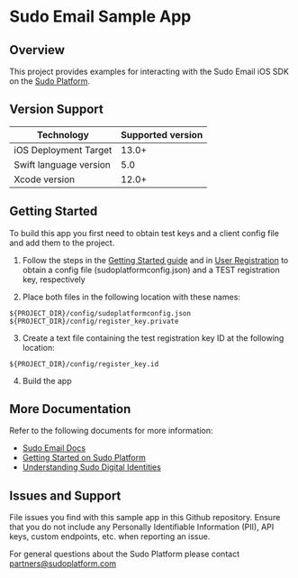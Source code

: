 # Sudo Email Sample App

## Overview

This project provides examples for interacting with the Sudo Email iOS SDK on the [Sudo Platform](https://sudoplatform.com/).

## Version Support

| Technology             | Supported version |
| ---------------------- | ----------------- |
| iOS Deployment Target  | 13.0+             |
| Swift language version | 5.0               |
| Xcode version          | 12.0+             |

## Getting Started

To build this app you first need to obtain test keys and a client config file and add them to the project.

1. Follow the steps in the [Getting Started guide](https://docs.sudoplatform.com/guides/getting-started) and in [User Registration](https://docs.sudoplatform.com/guides/users/registration) to obtain a config file (sudoplatformconfig.json) and a TEST registration key, respectively

2. Place both files in the following location with these names:

```
${PROJECT_DIR}/config/sudoplatformconfig.json
${PROJECT_DIR}/config/register_key.private
```

3. Create a text file containing the test registration key ID at the following location:

```
${PROJECT_DIR}/config/register_key.id
```

4. Build the app

## More Documentation

Refer to the following documents for more information:

- [Sudo Email Docs](https://docs.sudoplatform.com/guides/email)
- [Getting Started on Sudo Platform](https://docs.sudoplatform.com/guides/getting-started)
- [Understanding Sudo Digital Identities](https://docs.sudoplatform.com/concepts/sudo-digital-identities)

## Issues and Support

File issues you find with this sample app in this Github repository. Ensure that you do not include any Personally Identifiable Information (PII), API keys, custom endpoints, etc. when reporting an issue.

For general questions about the Sudo Platform please contact [partners@sudoplatform.com](mailto:partners@sudoplatform.com)
